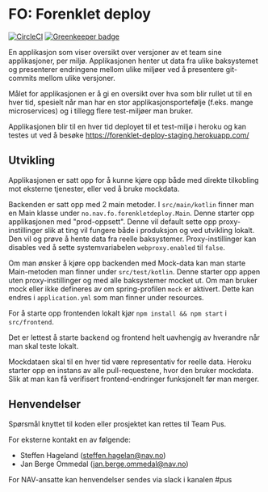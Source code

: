 # FO: Forenklet deploy

[![CircleCI](https://circleci.com/gh/navikt/fo-forenklet-deploy/tree/master.svg?style=svg)](https://circleci.com/gh/navikt/fo-forenklet-deploy/tree/master)
[![Greenkeeper badge](https://badges.greenkeeper.io/navikt/fo-forenklet-deploy.svg)](https://greenkeeper.io/)

En applikasjon som viser oversikt over versjoner av et team sine applikasjoner, per miljø.
Applikasjonen henter ut data fra ulike baksystemet og presenterer endringene mellom ulike
miljøer ved å presentere git-commits mellom ulike versjoner.

Målet for applikasjonen er å gi en oversikt over hva som blir rullet ut til en hver tid,
spesielt når man har en stor applikasjonsportefølje (f.eks. mange microservices) og i
tillegg flere test-miljøer man bruker.

Applikasjonen blir til en hver tid deployet til et test-miljø i heroku og kan testes ut
ved å besøke https://forenklet-deploy-staging.herokuapp.com/

## Utvikling

Applikasjonen er satt opp for å kunne kjøre opp både med direkte tilkobling mot
eksterne tjenester, eller ved å bruke mockdata. 

Backenden er satt opp med 2 main metoder. I `src/main/kotlin` finner man en Main klasse under 
`no.nav.fo.forenkletdeploy.Main`. Denne starter opp applikasjonen med "prod-oppsett". Denne vil default
sette opp proxy-instillinger slik at ting vil fungere både i produksjon og ved utvikling lokalt. Den vil og
prøve å hente data fra reelle baksystemer. Proxy-instillinger kan disables ved å sette systemvariabelen
`webproxy.enabled` til `false`.

Om man ønsker å kjøre opp backenden med Mock-data kan man starte Main-metoden man finner under `src/test/kotlin`.
Denne starter opp appen uten proxy-instillinger og med alle baksystemer mocket ut. Om man bruker mock eller ikke
defineres av om spring-profilen `mock` er aktivert. Dette kan endres i `application.yml` som man finner under resources.

For å starte opp frontenden lokalt kjør `npm install && npm start` i `src/frontend`.

Det er lettest å starte backend og frontend helt uavhengig av hverandre når man skal teste lokalt. 

Mockdataen skal til en hver tid være representativ
for reelle data. Heroku starter opp en instans av alle pull-requestene, hvor den bruker mockdata.
Slik at man kan få verifisert frontend-endringer funksjonelt før man merger.

## Henvendelser

Spørsmål knyttet til koden eller prosjektet kan rettes til Team Pus.

For eksterne kontakt en av følgende:

* Steffen Hageland (steffen.hagelan@nav.no)
* Jan Berge Ommedal (jan.berge.ommedal@nav.no)

For NAV-ansatte kan henvendelser sendes via slack i kanalen #pus
